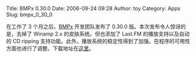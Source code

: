 Title: BMPx 0.30.0
Date: 2006-09-24 09:28
Author: toy
Category: Apps
Slug: bmpx_0_30_0

在工作了 3 个月之后，[BMPx](http://beep-media-player.org) 开发团队发布了
0.30.0 版。本次发布令人惊讶的是，去掉了 Winamp 2.x
的皮肤系统。但也添加了 Last.FM 的播放支持以及自动的 CD ripping
支持功能。此外，播放系统的稳定性得到了加强。在程序的可用性方面也进行了调整。下载地址在[这里](http://files.beep-media-player.org/releases/0.30/bmpx-0.30.0.tar.gz)。
